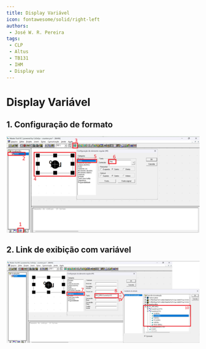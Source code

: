 ```yaml
---
title: Display Variável
icon: fontawesome/solid/right-left
authors:
 - José W. R. Pereira
tags:
 - CLP
 - Altus
 - TB131
 - IHM
 - Display var
---
```


# Display Variável

## 1. Configuração de formato

![Formato var](./img/h1_10_1_1-ihm_display_var_formato.png)


## 2. Link de exibição com variável

![Link com var](./img/h1_10_1_2-ihm_display_var_add.png)
